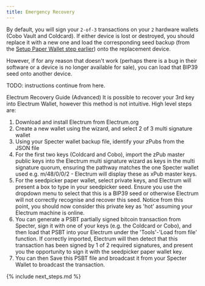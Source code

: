 ```yaml
---
title: Emergency Recovery
---
```


By default, you will sign your `2-of-3` transactions on your `2` hardware wallets (Cobo Vault and Coldcard).
If either device is lost or destroyed, you should replace it with a new one and load the corresponding seed backup (from the [Setup Paper Wallet step earlier](/setup-wallets/paper)) onto the replacement device.

However, if for any reason that doesn't work (perhaps there is a bug in their software or a device is no longer available for sale), you can load that BIP39 seed onto another device.

TODO: instructions continue from here.


Electrum Recovery Guide (Advanced)
It is possible to recover your 3rd key into Electrum Wallet, however this method is not intuitive. High level steps are:

1. Download and install Electrum from Electrum.org
2. Create a new wallet using the wizard, and select 2 of 3 multi signature wallet
3. Using your Specter wallet backup file, identify your zPubs from the JSON file
4. For the first two keys (Coldcard and Cobo), import the zPub master public keys into the Electrum multi signature wizard as keys in the multi signature quorum, ensuring the pathway matches the one Specter wallet used e.g. m/48/0/0/2 - Electrum will display these as xPub master keys. 
5. For the seedpicker paper wallet, select private keys, and Electrum will present a box to type in your seedpicker seed. Ensure you use the dropdown menu to select that this is a BIP39 seed or otherwise Electrum will not correctly recognise and recover this seed. Notice from this point, you should now consider this private key as 'hot' assuming your Electrum machine is online. 
6. You can generate a PSBT partially signed bitcoin transaction from Specter, sign it with one of your keys (e.g. the Coldcard or Cobo), and then load that PSBT into your Electrum under the 'Tools'-'Load from file' function. If correctly imported, Electrum will then detect that this transaction has been signed by 1 of 2 required signatures, and present you the opportunity to sign it with the seedpicker paper wallet key. 
7. You can then Save this PSBT file and broadcast it from your Specter Wallet to broadcast the transaction. 

 
{% include next_steps.md %}
